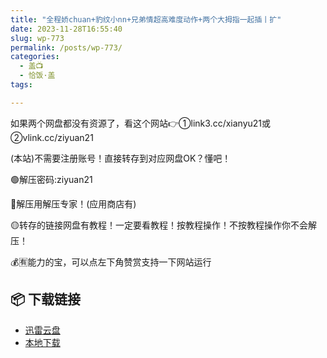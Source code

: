 ```yaml
---
title: "全程娇chuan+豹纹小nn+兄弟情超高难度动作+两个大拇指一起插丨扩"
date: 2023-11-28T16:55:40
slug: wp-773
permalink: /posts/wp-773/
categories:
  - 盖📺
  - 恰饭·盖
tags:

---
```


如果两个网盘都没有资源了，看这个网站👉①link3.cc/xianyu21或②vlink.cc/ziyuan21

(本站)不需要注册账号！直接转存到对应网盘OK？懂吧！

🟢解压密码:ziyuan21

🔵解压用解压专家！(应用商店有)

🟡转存的链接网盘有教程！一定要看教程！按教程操作！不按教程操作你不会解压！

💰🈶能力的宝，可以点左下角赞赏支持一下网站运行

## 📦 下载链接
- [迅雷云盘](https://blziyuan21.com/pay-download/773?key=d362de72c2&down_id=0)
- [本地下载](https://blziyuan21.com/pay-download/773?key=d362de72c2&down_id=1)

